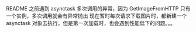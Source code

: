 README
之前遇到 asynctask 多次调用的异常，因为 GetImageFromHTTP 只有一个实例，多次调用就会有异常抛出
现在暂时每次请求下载图片时，都新建一个 asynctask 对象去执行，但是第一次加载时，也会遇到性能低下的问题。。。